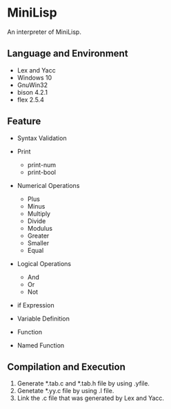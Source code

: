 # MiniLisp
An interpreter of MiniLisp.

## Language and Environment

* Lex and Yacc
* Windows 10
* GnuWin32
* bison 4.2.1
* flex 2.5.4


## Feature

* Syntax Validation
  
* Print
  * print-num
  * print-bool
* Numerical Operations
  * Plus
  * Minus
  * Multiply
  * Divide
  * Modulus
  * Greater
  * Smaller
  * Equal
  
* Logical Operations
  * And
  * Or
  * Not
  
* if Expression
* Variable Definition
* Function
* Named Function

## Compilation and Execution
1. Generate *.tab.c and *.tab.h file by using .yfile.
2. Genetate *.yy.c file by using .l file.
3. Link the .c file that was generated by Lex and Yacc.
